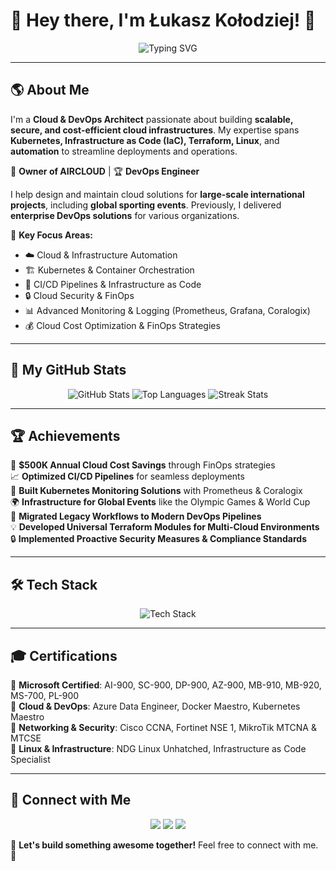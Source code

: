 # 👋 Hey there, I'm Łukasz Kołodziej! 🚀

<p align="center">
  <img src="https://readme-typing-svg.herokuapp.com?font=Fira+Code&pause=1000&color=36BCF7&center=true&vCenter=true&width=500&lines=DevOps+%26+Cloud+Architect;Kubernetes+%7C+Terraform+%7C+Linux+%7C+IaC;Building+Scalable+Cloud+Solutions;Automating+Everything+With+Code" alt="Typing SVG" />
</p>

---

## 🌎 About Me

I'm a **Cloud & DevOps Architect** passionate about building **scalable, secure, and cost-efficient cloud infrastructures**. My expertise spans **Kubernetes, Infrastructure as Code (IaC), Terraform, Linux**, and **automation** to streamline deployments and operations.

💼 **Owner of AIRCLOUD** | 🏆 **DevOps Engineer**

I help design and maintain cloud solutions for **large-scale international projects**, including **global sporting events**. Previously, I delivered **enterprise DevOps solutions** for various organizations.

🌟 **Key Focus Areas:**
- ☁️ Cloud & Infrastructure Automation
- 🏗️ Kubernetes & Container Orchestration
- 🔁 CI/CD Pipelines & Infrastructure as Code
- 🔒 Cloud Security & FinOps
- 📊 Advanced Monitoring & Logging (Prometheus, Grafana, Coralogix)
- 💰 Cloud Cost Optimization & FinOps Strategies

---

## 🚀 My GitHub Stats

<p align="center">
  <img src="https://github-readme-stats.vercel.app/api?username=lkolo-prez&include_all_commits=true&count_private=true&show_icons=true&theme=tokyonight" alt="GitHub Stats" />
  <img src="https://github-readme-stats.vercel.app/api/top-langs/?username=lkolo-prez&include_all_commits=true&count_private=true&layout=compact&theme=tokyonight" alt="Top Languages" />
  <img src="https://github-readme-streak-stats.vercel.app/?user=lkolo-prez&include_all_commits=true&count_private=true&theme=tokyonight" alt="Streak Stats" />
</p>

---

## 🏆 Achievements

🎯 **$500K Annual Cloud Cost Savings** through FinOps strategies  
📈 **Optimized CI/CD Pipelines** for seamless deployments  
🔧 **Built Kubernetes Monitoring Solutions** with Prometheus & Coralogix  
🌍 **Infrastructure for Global Events** like the Olympic Games & World Cup  
🚀 **Migrated Legacy Workflows to Modern DevOps Pipelines**  
💡 **Developed Universal Terraform Modules for Multi-Cloud Environments**  
🔒 **Implemented Proactive Security Measures & Compliance Standards**  

---

## 🛠 Tech Stack

<p align="center">
  <img src="https://skillicons.dev/icons?i=azure,aws,gcp,kubernetes,docker,terraform,ansible,linux,git,github,gitlab,bash,python,mysql,postgresql,redis,prometheus,grafana,nginx,apache,jenkins,githubactions" alt="Tech Stack" />
</p>

---

## 🎓 Certifications

🏅 **Microsoft Certified**: AI-900, SC-900, DP-900, AZ-900, MB-910, MB-920, MS-700, PL-900  
🏅 **Cloud & DevOps**: Azure Data Engineer, Docker Maestro, Kubernetes Maestro  
🏅 **Networking & Security**: Cisco CCNA, Fortinet NSE 1, MikroTik MTCNA & MTCSE  
🏅 **Linux & Infrastructure**: NDG Linux Unhatched, Infrastructure as Code Specialist  

---

## 🔗 Connect with Me

<p align="center">
  <a href="mailto:lukasz@kolodziej.pro"><img src="https://img.shields.io/badge/Email-lukasz%40kolodziej.pro-blue?style=for-the-badge&logo=gmail"/></a>
  <a href="https://www.linkedin.com/in/%C5%82ukasz-ko%C5%82odziej-25836218b/"><img src="https://img.shields.io/badge/LinkedIn-%C5%82ukasz--ko%C5%82odziej-blue?style=for-the-badge&logo=linkedin"/></a>
  <a href="https://github.com/lkolo-prez"><img src="https://img.shields.io/badge/GitHub-lkolo--prez-gray?style=for-the-badge&logo=github"/></a>
</p>

📢 **Let's build something awesome together!** Feel free to connect with me. 🚀

